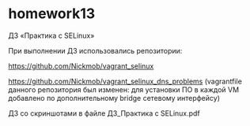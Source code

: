 # homework13
ДЗ «Практика c SELinux»

При выполнении ДЗ использовались репозитории:

https://github.com/Nickmob/vagrant_selinux

https://github.com/Nickmob/vagrant_selinux_dns_problems (vagrantfile данного репозитория был изменен: для установки ПО в каждой VM добавлено по дополнительному bridge сетевому интерфейсу)

ДЗ со скриншотами в файле ДЗ_Практика c SELinux.pdf
